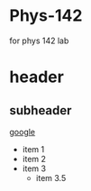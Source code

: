 # Phys-142
for phys 142 lab


# header
## subheader

[google](https://www.google.com/)

- item 1
- item 2
- item 3
  - item 3.5

